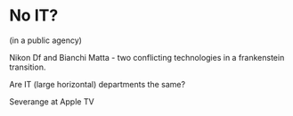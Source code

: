 # No IT?


(in a public agency)

Nikon Df and Bianchi Matta - two conflicting technologies in a frankenstein transition.

Are IT (large horizontal) departments the same?

Severange at Apple TV
